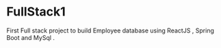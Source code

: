 # FullStack1
First Full stack project to build Employee database using ReactJS , Spring Boot and MySql .
